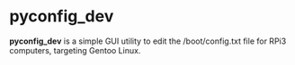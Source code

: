 # pyconfig_dev

**pyconfig_dev** is a simple GUI utility to edit the /boot/config.txt file
for RPi3 computers, targeting Gentoo Linux.
